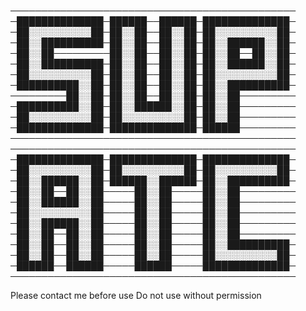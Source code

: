 ──────────────────────────────────────────────
─██████████████─██████──██████─██████████████─
─██░░░░░░░░░░██─██░░██──██░░██─██░░░░░░░░░░██─
─██░░██████████─██░░██──██░░██─██░░██████░░██─
─██░░██─────────██░░██──██░░██─██░░██──██░░██─
─██░░██████████─██░░██──██░░██─██░░██████░░██─
─██░░░░░░░░░░██─██░░██──██░░██─██░░░░░░░░░░██─
─██████████░░██─██░░██──██░░██─██░░██████████─
─────────██░░██─██░░██──██░░██─██░░██─────────
─██████████░░██─██░░██████░░██─██░░██─────────
─██░░░░░░░░░░██─██░░░░░░░░░░██─██░░██─────────
─██████████████─██████████████─██████─────────
──────────────────────────────────────────────
──────────────────────────────────────────────
─██████████████─██████████████─██████████████─
─██░░░░░░░░░░██─██░░░░░░░░░░██─██░░░░░░░░░░██─
─██░░██████░░██─██████░░██████─██░░██████████─
─██░░██──██░░██─────██░░██─────██░░██─────────
─██░░██████░░██─────██░░██─────██░░██─────────
─██░░░░░░░░░░██─────██░░██─────██░░██─────────
─██░░██████░░██─────██░░██─────██░░██─────────
─██░░██──██░░██─────██░░██─────██░░██─────────
─██░░██──██░░██─────██░░██─────██░░██████████─
─██░░██──██░░██─────██░░██─────██░░░░░░░░░░██─
─██████──██████─────██████─────██████████████─
──────────────────────────────────────────────



Please contact me before use
Do not use without permission

